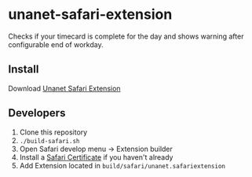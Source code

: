 unanet-safari-extension
=======================

Checks if your timecard is complete for the day and shows warning after configurable end of workday.

Install
-------

Download [Unanet Safari Extension](https://raw.github.com/wiki/nearinfinity/unanet-browser-extension/downloads/unanet.safariextz)


Developers
----------

1. Clone this repository
1. `./build-safari.sh`
1. Open Safari develop menu -> Extension builder
1. Install a [Safari Certificate](https://developer.apple.com/support/safari/developer-certificates.html) if you haven't already
1. Add Extension located in `build/safari/unanet.safariextension`
